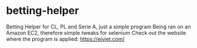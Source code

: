 # betting-helper
Betting Helper for CL, PL and Serie A, just a simple program
Being ran on an Amazon EC2, therefore simple tweaks for selenium
Check out the website where the program is applied: https://eivjet.com/
